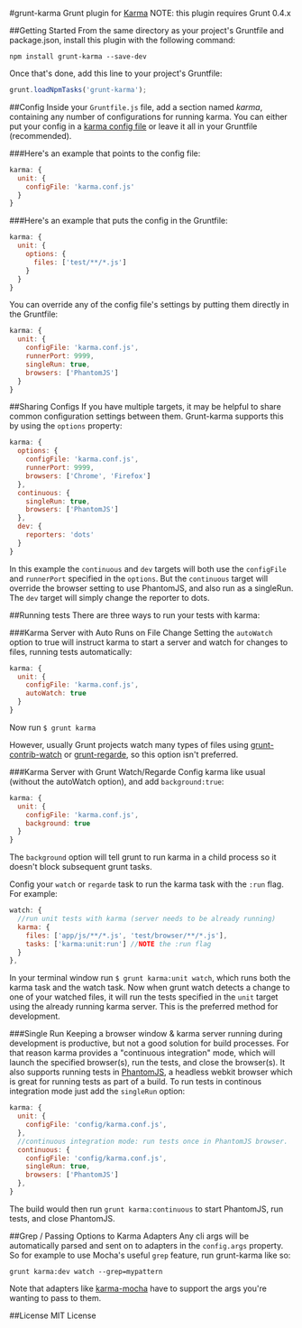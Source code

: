 #grunt-karma
Grunt plugin for [Karma](https://github.com/karma-runner/karma)
NOTE: this plugin requires Grunt 0.4.x

##Getting Started
From the same directory as your project's Gruntfile and package.json, install this plugin with the following command:

`npm install grunt-karma --save-dev`

Once that's done, add this line to your project's Gruntfile:

```js
grunt.loadNpmTasks('grunt-karma');
```

##Config
Inside your `Gruntfile.js` file, add a section named *karma*, containing any number of configurations for running karma. You can either put your config in a [karma config file](http://karma-runner.github.com/0.8/config/configuration-file.html) or leave it all in your Gruntfile (recommended). 

###Here's an example that points to the config file:

```js
karma: {
  unit: {
    configFile: 'karma.conf.js'
  }
}
```

###Here's an example that puts the config in the Gruntfile:

```js
karma: {
  unit: {
    options: {
      files: ['test/**/*.js']
    }
  }
}
```

You can override any of the config file's settings by putting them directly in the Gruntfile:

```js
karma: {
  unit: {
    configFile: 'karma.conf.js',
    runnerPort: 9999,
    singleRun: true,
    browsers: ['PhantomJS']
  }
}
```

##Sharing Configs
If you have multiple targets, it may be helpful to share common configuration settings between them. Grunt-karma supports this by using the `options` property:

```js
karma: {
  options: {
    configFile: 'karma.conf.js',
    runnerPort: 9999,
    browsers: ['Chrome', 'Firefox']
  },
  continuous: {
    singleRun: true,
    browsers: ['PhantomJS']
  },
  dev: {
    reporters: 'dots'
  }
}
```

In this example the `continuous` and `dev` targets will both use the `configFile` and `runnerPort` specified in the `options`. But the `continuous` target will override the browser setting to use PhantomJS, and also run as a singleRun. The `dev` target will simply change the reporter to dots.

##Running tests
There are three ways to run your tests with karma:

###Karma Server with Auto Runs on File Change
Setting the `autoWatch` option to true will instruct karma to start a server and watch for changes to files, running tests automatically:

```js
karma: {
  unit: {
    configFile: 'karma.conf.js',
    autoWatch: true
  }
}
```
Now run `$ grunt karma`

However, usually Grunt projects watch many types of files using [grunt-contrib-watch](https://github.com/gruntjs/grunt-contrib-watch) or [grunt-regarde](https://github.com/yeoman/grunt-regarde), so this option isn't preferred.

###Karma Server with Grunt Watch/Regarde
Config karma like usual (without the autoWatch option), and add `background:true`:

```js
karma: {
  unit: {
    configFile: 'karma.conf.js',
    background: true
  }
}
```
The `background` option will tell grunt to run karma in a child process so it doesn't block subsequent grunt tasks.

Config your `watch` or `regarde` task to run the karma task with the `:run` flag. For example:

```js
watch: {
  //run unit tests with karma (server needs to be already running)
  karma: {
    files: ['app/js/**/*.js', 'test/browser/**/*.js'],
    tasks: ['karma:unit:run'] //NOTE the :run flag
  }
},
```

In your terminal window run `$ grunt karma:unit watch`, which runs both the karma task and the watch task. Now when grunt watch detects a change to one of your watched files, it will run the tests specified in the `unit` target using the already running karma server. This is the preferred method for development.

###Single Run
Keeping a browser window & karma server running during development is productive, but not a good solution for build processes. For that reason karma provides a "continuous integration" mode, which will launch the specified browser(s), run the tests, and close the browser(s). It also supports running tests in [PhantomJS](http://phantomjs.org/), a headless webkit browser which is great for running tests as part of a build. To run tests in continous integration mode just add the `singleRun` option:

```js
karma: {
  unit: {
    configFile: 'config/karma.conf.js',
  },
  //continuous integration mode: run tests once in PhantomJS browser.
  continuous: {
    configFile: 'config/karma.conf.js',
    singleRun: true,
    browsers: ['PhantomJS']
  },
}
```

The build would then run `grunt karma:continuous` to start PhantomJS, run tests, and close PhantomJS.

##Grep / Passing Options to Karma Adapters
Any cli args will be automatically parsed and sent on to adapters in the `config.args` property. So for example to use Mocha's useful `grep` feature, run grunt-karma like so: 

```
grunt karma:dev watch --grep=mypattern
```

Note that adapters like [karma-mocha](https://github.com/karma-runner/karma-mocha) have to support the args you're wanting to pass to them.

##License
MIT License
